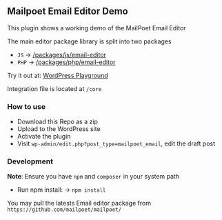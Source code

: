 
## Mailpoet Email Editor Demo

This plugin shows a working demo of the MailPoet Email Editor

The main editor package library is split into two packages
* `JS` -> [/packages/js/email-editor](/packages/js/email-editor)
* `PHP` -> [/packages/php/email-editor](/packages/php/email-editor)


Try it out at: [WordPress Playground](https://playground.wordpress.net/?blueprint-url=https://raw.githubusercontent.com/triple0t/email-editor-demo/refs/heads/main/blueprint.json)

Integration file is located at `/core`

### How to use

* Download this Repo as a zip
* Upload to the WordPress site
* Activate the plugin
* Visit `wp-admin/edit.php?post_type=mailpoet_email`, edit the draft post


### Development

**Note**: Ensure you have `npm` and `composer` in your system path

* Run npm install: -> `npm install`

You may pull the latests Email editor package from `https://github.com/mailpoet/mailpoet/`


